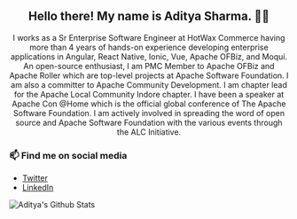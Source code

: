 
<!--
**adityasharma7/adityasharma7** is a ✨ _special_ ✨ repository because its `README.md` (this file) appears on your GitHub profile.

Here are some ideas to get you started:

- 🔭 I’m currently working on ...
- 🌱 I’m currently learning ...
- 👯 I’m looking to collaborate on ...
- 🤔 I’m looking for help with ...
- 💬 Ask me about ...
- 📫 How to reach me: ...
- 😄 Pronouns: ...
- ⚡ Fun fact: ...
-->


<h2 align="center">Hello there! My name is Aditya Sharma. 👋🤓</h2>
<p align="center">I works as a Sr Enterprise Software Engineer at HotWax Commerce having more than 4 years of hands-on experience developing enterprise applications in Angular, React Native, Ionic, Vue, Apache OFBiz, and Moqui. An open-source enthusiast, I am PMC Member to Apache OFBiz and Apache Roller which are top-level projects at Apache Software Foundation. I am also a committer to Apache Community Development. I am chapter lead for the Apache Local Community Indore chapter. I have been a speaker at Apache Con @Home which is the official global conference of The Apache Software Foundation. I am actively involved in spreading the word of open source and Apache Software Foundation with the various events through the ALC Initiative.
</p>

### 📫 Find me on social media
- [Twitter](https://twitter.com/adityapsharma7)
- [LinkedIn](https://www.linkedin.com/in/aditya-p-sharma/)

![Aditya's Github Stats](https://github-readme-stats.vercel.app/api?username=adityasharma7&show_icons=true)
